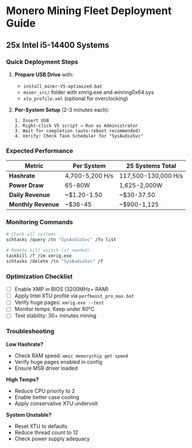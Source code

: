 # Monero Mining Fleet Deployment Guide
## 25x Intel i5-14400 Systems

### Quick Deployment Steps

1. **Prepare USB Drive** with:
   - `install_miner-V5-optimized.bat`
   - `miner_src/` folder with xmrig.exe and winring0x64.sys
   - `xtu_profile.xml` (optional for overclocking)

2. **Per-System Setup** (2-3 minutes each):
   ```
   1. Insert USB
   2. Right-click V5 script → Run as Administrator
   3. Wait for completion (auto-reboot recommended)
   4. Verify: Check Task Scheduler for "SysAudioSvc"
   ```

### Expected Performance

| Metric | Per System | 25 Systems Total |
|--------|------------|------------------|
| **Hashrate** | 4,700-5,200 H/s | 117,500-130,000 H/s |
| **Power Draw** | 65-80W | 1,625-2,000W |
| **Daily Revenue** | ~$1.20-1.50 | ~$30-37.50 |
| **Monthly Revenue** | ~$36-45 | ~$900-1,125 |

### Monitoring Commands

```bash
# Check all systems
schtasks /query /tn "SysAudioSvc" /fo list

# Remote kill switch (if needed)
taskkill /f /im xmrig.exe
schtasks /delete /tn "SysAudioSvc" /f
```

### Optimization Checklist

- [ ] Enable XMP in BIOS (3200MHz+ RAM)
- [ ] Apply Intel XTU profile via `perfboost_pro_max.bat`
- [ ] Verify huge pages: `xmrig.exe --test`
- [ ] Monitor temps: Keep under 80°C
- [ ] Test stability: 30+ minutes mining

### Troubleshooting

**Low Hashrate?**
- Check RAM speed: `wmic memorychip get speed`
- Verify huge pages enabled in config
- Ensure MSR driver loaded

**High Temps?**
- Reduce CPU priority to 2
- Enable better case cooling
- Apply conservative XTU undervolt

**System Unstable?**
- Reset XTU to defaults
- Reduce thread count to 12
- Check power supply adequacy
